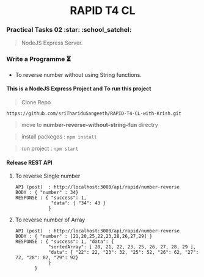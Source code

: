 <h1 align="center">RAPID T4 CL</h1>
<h3>Practical Tasks 02 :star: :school_satchel: </h3> 

> NodeJS Express Server.

### Write a Programme :hourglass_flowing_sand:

- To reverse number without using String functions.

#### This is a NodeJS Express Project and To run this project

> Clone Repo 
````
https://github.com/sriThariduSangeeth/RAPID-T4-CL-with-Krish.git
````
> move to **number-reverse-without-string-fun** directry

> install packeges :
	````
	npm install
	````
	
> run project :
	````
	npm start
	````

#### Release REST API

1. To reverse Single number
  
	```
	API (post)  : http://localhost:3000/api/rapid/number-reverse
	BODY : { "number" : 34}
	RESPONSE : { "success": 1,
  				 "data": { "34": 43 }
		   		}	
	```

2. To reverse number of Array

	```
	API (post)  : http://localhost:3000/api/rapid/number-reverse
	BODY : { "number" : [21,20,25,22,23,28,26,27,29] }
	RESPONSE : { "success": 1, "data": {
        		"sortedArray": [ 20, 21, 22, 23, 25, 26, 27, 28, 29 ],
        		"data": { "22": 22, "23": 32, "25": 52, "26": 62, "27": 72, "28": 82, "29": 92}	
				}
		   }
	
	```
